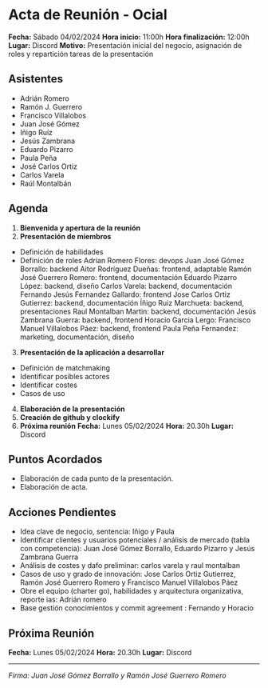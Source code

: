 # Acta de Reunión - Ocial

**Fecha:** Sábado 04/02/2024
**Hora inicio:** 11:00h
**Hora finalización:** 12:00h
**Lugar:** Discord
**Motivo:** Presentación inicial del negocio, asignación de roles y repartición tareas de la presentación

## Asistentes

- Adrián Romero 
- Ramón J. Guerrero
- Francisco Villalobos
- Juan José Gómez
- Iñigo Ruíz
- Jesús Zambrana
- Eduardo Pizarro
- Paula Peña
- José Carlos Ortiz
- Carlos Varela
- Raúl Montalbán


## Agenda

1. **Bienvenida y apertura de la reunión**
2. **Presentación de miembros**
- Definición de habilidades
- Definición de roles
      Adrian Romero Flores: devops
      Juan José Gómez Borrallo: backend
      Aitor Rodríguez Dueñas: frontend, adaptable
      Ramón José Guerrero Romero: frontend, documentación
      Eduardo Pizarro López: backend, diseño
      Carlos Varela: backend, documentación
      Fernando Jesús Fernandez Gallardo: frontend
      Jose Carlos Ortiz Gutierrez: backend, documentación
      Íñigo Ruiz Marchueta: backend, presentaciones
      Raul Montalban Martin: backend, documentación
      Jesús Zambrana Guerra: backend, frontend
      Horacio Garcia Lergo:
      Francisco Manuel Villalobos Páez: backend, frontend
      Paula Peña Fernandez: marketing, documentación, diseño
      
3. **Presentación de la aplicación a desarrollar**
- Definición de matchmaking
- Identificar posibles actores
- Identificar costes
- Casos de uso

4. **Elaboración de la presentación**
5. **Creación de github y clockify**
6. **Próxima reunión**
   **Fecha:** Lunes 05/02/2024
   **Hora:** 20.30h
   **Lugar:** Discord

## Puntos Acordados
- Elaboración de cada punto de la presentación.
- Elaboración de acta.

## Acciones Pendientes
- Idea clave de negocio, sentencia: Iñigo y Paula
- Identificar clientes y usuarios potenciales / análisis de mercado (tabla con competencia):
Juan José Gómez Borrallo, Eduardo Pizarro y Jesús Zambrana Guerra
- Análisis de costes y dafo preliminar: carlos varela y raul montalban
- Casos de uso y grado de innovación: Jose Carlos Ortiz Gutierrez, Ramón José Guerrero
Romero y Francisco Manuel Villalobos Páez
- Obre el equipo (charter go), habilidades y arquitectura organizativa, reporte ias: Adrián
romero
- Base gestión conocimientos y commit agreement : Fernando y Horacio

## Próxima Reunión

**Fecha:** Lunes 05/02/2024
**Hora:** 20.30h
**Lugar:** Discord

---

*Firma: Juan José Gómez Borrallo y Ramón José Guerrero Romero*